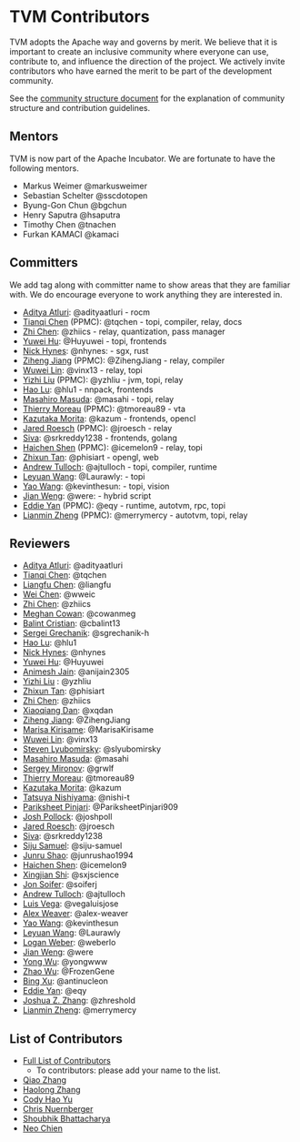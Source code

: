 <!--- Licensed to the Apache Software Foundation (ASF) under one -->
<!--- or more contributor license agreements.  See the NOTICE file -->
<!--- distributed with this work for additional information -->
<!--- regarding copyright ownership.  The ASF licenses this file -->
<!--- to you under the Apache License, Version 2.0 (the -->
<!--- "License"); you may not use this file except in compliance -->
<!--- with the License.  You may obtain a copy of the License at -->

<!---   http://www.apache.org/licenses/LICENSE-2.0 -->

<!--- Unless required by applicable law or agreed to in writing, -->
<!--- software distributed under the License is distributed on an -->
<!--- "AS IS" BASIS, WITHOUT WARRANTIES OR CONDITIONS OF ANY -->
<!--- KIND, either express or implied.  See the License for the -->
<!--- specific language governing permissions and limitations -->
<!--- under the License. -->

TVM Contributors
================
TVM adopts the Apache way and governs by merit. We believe that it is important to create an inclusive community where everyone can use,
contribute to, and influence the direction of the project. We actively invite contributors who have earned the merit to be part of the development community.

See the [community structure document](http://docs.tvm.ai/contribute/community.html) for the explanation of community structure and contribution guidelines.

## Mentors

TVM is now part of the Apache Incubator.
We are fortunate to have the following mentors.

- Markus Weimer @markusweimer
- Sebastian Schelter @sscdotopen
- Byung-Gon Chun @bgchun
- Henry Saputra @hsaputra
- Timothy Chen @tnachen
- Furkan KAMACI @kamaci

## Committers

We add tag along with committer name to show areas that they are familiar with.
We do encourage everyone to work anything they are interested in.

- [Aditya Atluri](https://github.com/adityaatluri): @adityaatluri - rocm
- [Tianqi Chen](https://github.com/tqchen) (PPMC): @tqchen - topi, compiler, relay, docs
- [Zhi Chen](https://github.com/zhiics): @zhiics - relay, quantization, pass manager
- [Yuwei Hu](https://github.com/Huyuwei): @Huyuwei - topi, frontends
- [Nick Hynes](https://github.com/nhynes): @nhynes: - sgx, rust
- [Ziheng Jiang](https://github.com/ZihengJiang) (PPMC): @ZihengJiang - relay, compiler
- [Wuwei Lin](https://github.com/vinx13): @vinx13 - relay, topi
- [Yizhi Liu](https://github.com/yzhliu) (PPMC): @yzhliu - jvm, topi, relay
- [Hao Lu](https://github.com/hlu1): @hlu1 - nnpack, frontends
- [Masahiro Masuda](https://github.com/masahi): @masahi - topi, relay
- [Thierry Moreau](https://github.com/tmoreau89) (PPMC): @tmoreau89 - vta
- [Kazutaka Morita](https://github.com/kazum): @kazum - frontends, opencl
- [Jared Roesch](https://github.com/jroesch) (PPMC): @jroesch - relay
- [Siva](https://github.com/srkreddy1238): @srkreddy1238 - frontends, golang
- [Haichen Shen](https://github.com/icemelon9) (PPMC): @icemelon9 - relay, topi
- [Zhixun Tan](https://github.com/phisiart): @phisiart - opengl, web
- [Andrew Tulloch](https://github.com/ajtulloch): @ajtulloch - topi, compiler, runtime
- [Leyuan Wang](https://github.com/Laurawly): @Laurawly: - topi
- [Yao Wang](https://github.com/kevinthesun): @kevinthesun: - topi, vision
- [Jian Weng](https://github.com/were): @were: - hybrid script
- [Eddie Yan](https://github.com/eqy) (PPMC): @eqy - runtime, autotvm, rpc, topi
- [Lianmin Zheng](https://github.com/merrymercy) (PPMC): @merrymercy - autotvm, topi, relay

## Reviewers

- [Aditya Atluri](https://github.com/adityaatluri): @adityaatluri
- [Tianqi Chen](https://github.com/tqchen): @tqchen
- [Liangfu Chen](https://github.com/liangfu): @liangfu
- [Wei Chen](https://github.com/wweic): @wweic
- [Zhi Chen](https://github.com/zhiics): @zhiics
- [Meghan Cowan](https://github.com/cowanmeg): @cowanmeg
- [Balint Cristian](https://github.com/cbalint13): @cbalint13
- [Sergei Grechanik](https://github.com/sgrechanik-h): @sgrechanik-h
- [Hao Lu](https://github.com/hlu1): @hlu1
- [Nick Hynes](https://github.com/nhynes): @nhynes
- [Yuwei Hu](https://github.com/Huyuwei): @Huyuwei
- [Animesh Jain](https://github.com/anijain2305): @anijain2305
- [Yizhi Liu](https://github.com/yzhliu) : @yzhliu
- [Zhixun Tan](https://github.com/phisiart): @phisiart
- [Zhi Chen](https://github.com/zhiics): @zhiics
- [Xiaoqiang Dan](https://github.com/xqdan): @xqdan
- [Ziheng Jiang](https://github.com/ZihengJiang): @ZihengJiang
- [Marisa Kirisame](https://github.com/MarisaKirisame): @MarisaKirisame
- [Wuwei Lin](https://github.com/vinx13): @vinx13
- [Steven Lyubomirsky](https://github.com/slyubomirsky): @slyubomirsky
- [Masahiro Masuda](https://github.com/masahi): @masahi
- [Sergey Mironov](https://github.com/grwlf): @grwlf
- [Thierry Moreau](https://github.com/tmoreau89): @tmoreau89
- [Kazutaka Morita](https://github.com/kazum): @kazum
- [Tatsuya Nishiyama](https://github.com/nishi-t): @nishi-t
- [Pariksheet Pinjari](https://github.com/PariksheetPinjari909): @PariksheetPinjari909
- [Josh Pollock](https://github.com/joshpoll): @joshpoll
- [Jared Roesch](https://github.com/jroesch): @jroesch
- [Siva](https://github.com/srkreddy1238): @srkreddy1238
- [Siju Samuel](https://github.com/siju-samuel): @siju-samuel
- [Junru Shao](https://github.com/junrushao1994): @junrushao1994
- [Haichen Shen](https://github.com/icemelon9): @icemelon9
- [Xingjian Shi](https://github.com/sxjscience): @sxjscience
- [Jon Soifer](https://github.com/soiferj): @soiferj
- [Andrew Tulloch](https://github.com/ajtulloch): @ajtulloch
- [Luis Vega](https://github.com/vegaluisjose): @vegaluisjose
- [Alex Weaver](https://github.com/alex-weaver): @alex-weaver
- [Yao Wang](https://github.com/kevinthesun): @kevinthesun
- [Leyuan Wang](https://github.com/Laurawly): @Laurawly
- [Logan Weber](https://github.com/weberlo): @weberlo
- [Jian Weng](https://github.com/were): @were
- [Yong Wu](https://github.com/yongwww): @yongwww
- [Zhao Wu](https://github.com/FrozenGene): @FrozenGene
- [Bing Xu](https://github.com/antinucleon): @antinucleon
- [Eddie Yan](https://github.com/eqy): @eqy
- [Joshua Z. Zhang](https://github.com/zhreshold): @zhreshold
- [Lianmin Zheng](https://github.com/merrymercy): @merrymercy

## List of Contributors
- [Full List of Contributors](https://github.com/apache/incubator-tvm/graphs/contributors)
  - To contributors: please add your name to the list.
- [Qiao Zhang](https://github.com/zhangqiaorjc)
- [Haolong Zhang](https://github.com/haolongzhangm)
- [Cody Hao Yu](https://github.com/comaniac)
- [Chris Nuernberger](https://github.com/cnuernber)
- [Shoubhik Bhattacharya](https://github.com/shoubhik)
- [Neo Chien](https://github.com/cchung100m)
